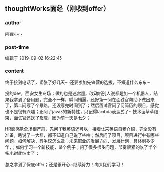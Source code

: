 ## thoughtWorks面经（刚收到offer）
### author 
阿狸小小
### post-time 

编辑于  2019-09-02 16:22:45
### content 
<div class="post-topic-des nc-post-content">
 <div>
  终于接到电话了，紧张了好几天····还要参加先锋营的选拔，不知道什么东东···
 </div>
 <div>
  <br/>
 </div>
 <div>
  投的dev，西安女生专场；做的也是迷宫题，改动听别人说都是加一个机器人，结果我拿到了备用题，完全不一样，瞬间懵逼，还好第一问在面试官帮助下做出来了，第二问写了个思路，还没写完时间到了；然后面试官问了问简历的项目，感觉也不是很有兴趣；还问了java8的新特性，只记得lambda表达式了···技术面草草结束，面试官还送了玫瑰，因为前一天是七夕；
 </div>
 <div>
  <br/>
 </div>
 <div>
  HR面感觉全场很严肃，先问了我英语还可以，接着让来英语自我介绍，完全没有准备，瞎说了一大堆，都不知道自己说了些啥；然后问了项目，项目进行中有哪些问题，如何解决，有争议怎么做；未来职业的发展方向、发展计划，具体到多少年，；如何学习一个新技能，举个例子；问了很多很多问题，节奏很紧的说了半个多小时就结束了；
 </div>
 <div>
  <br/>
 </div>
 <div>
  总之拿到了保底offer；还是很开心~继续努力！向大佬们学习！
 </div>
</div>
